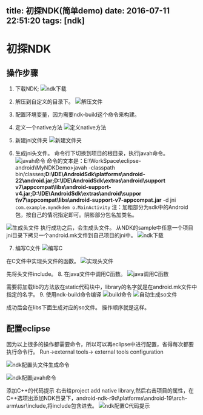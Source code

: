 title: 初探NDK(简单demo)
date: 2016-07-11 22:51:20
tags: [ndk]
---

# 初探NDK

## 操作步骤

1. 下载NDK;
![ndk下载](http://o9mhbhxlj.bkt.clouddn.com/ndkdownloadndk.png)

2. 解压到自定义的目录下。
![解压文件](http://o9mhbhxlj.bkt.clouddn.com/ndknewjnifloder.png)

3. 配置环境变量，因为需要ndk-build这个命令来构建。
4. 定义一个native方法
![定义native方法](http://o9mhbhxlj.bkt.clouddn.com/ndknativempthod.png)
5. 新建jni文件夹
![新建文件夹](http://o9mhbhxlj.bkt.clouddn.com/ndknewjnifloder.png)
6. 生成jni头文件。
命令行下切换到项目的根目录，执行javah命令。
![javah命令](http://o9mhbhxlj.bkt.clouddn.com/ndkjavah.png)
命令的文本是：E:\WorkSpace\eclipse-android\MyNDKDemo>javah -classpath bin/classes;**D:\IDE\AndroidSdk\platforms\android-22\android.jar;D:\IDE\AndroidSdk\extras\android\support\
v7\appcompat\libs\android-support-v4.jar;D:\IDE\AndroidSdk\extras\android\suppor
t\v7\appcompat\libs\android-support-v7-appcompat.jar** -d jni `com.example.myndkdem
o.MainActivity`
注：加粗部分为sdk中的Android包，按自己的情况指定即可。阴影部分包名加类名。

![生成头文件](http://o9mhbhxlj.bkt.clouddn.com/ndkautohfile.png)
执行成功之后，会生成头文件。
从NDK的sample中任意一个项目jni目录下拷贝一个android.mk文件到自己项目的jni中。
![ndk下载](http://o9mhbhxlj.bkt.clouddn.com/ndkandroidmk.png)


7. 编写C文件
![编写C](http://o9mhbhxlj.bkt.clouddn.com/ndkcfile.png)


在C文件中实现头文件的函数。
![实现头文件](http://o9mhbhxlj.bkt.clouddn.com/ndkincludeheadfile.png)

先将头文件include。
8. 在java文件中调用C函数。
![java调用C函数](http://o9mhbhxlj.bkt.clouddn.com/ndkincludeheadfile.png)

需要将加载lib的方法放在static代码块中，library的名字就是在android.mk文件中指定的名字。
9. 使用ndk-build命令编译
![build命令](http://o9mhbhxlj.bkt.clouddn.com/ndkbuild.png)
![自动生成so文件](http://o9mhbhxlj.bkt.clouddn.com/ndkgenerateso.png)

成功后会在libs下面生成对应的so文件。
操作顺序就是这样。


## 配置eclipse
 因为以上很多的操作都需要命令，所以可以再eclipse中进行配置，省得每次都要执行命令行。
 Run->external tools-> external tools configuration

![ndk配置头文件生成命令](http://o9mhbhxlj.bkt.clouddn.com/ndkeclipse1.png)

![ndk配置javah命令](http://o9mhbhxlj.bkt.clouddn.com/ndkeclipse2.png)

添加C++的代码提示
右击给project add native library,然后右击项目的属性，在C++选项出添加NDK目录下，android-ndk-r9d\platforms\android-19\arch-arm\usr\include,将include包含进去。
![ndk配置C代码提示](http://o9mhbhxlj.bkt.clouddn.com/ndkeclipse3.png)

